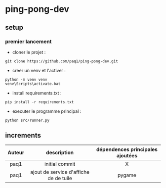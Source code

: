 # ping-pong-dev
## setup
### premier lancement

<ul>
    <li>
        cloner le projet : 
    </li>
</ul>

```
git clone https://github.com/paq1/ping-pong-dev.git
```

<ul>
    <li>
        creer un venv et l'activer : 
    </li>
</ul>

```
python -m venv venv
venv\Scripts\activate.bat
```

<ul>
    <li>
        install requirements.txt : 
    </li>
</ul>

```
pip install -r requirements.txt
```

<ul>
    <li>
        executer le programme principal : 
    </li>
</ul>

```
python src/runner.py
```

## increments
| Auteur |  description   | dépendences principales ajoutées |
|:------:|:--------------:|:--------------------------------:|
|  paq1  | initial commit |                X                 |
|  paq1  | ajout de service d'affiche de de tuile  |              pygame              |